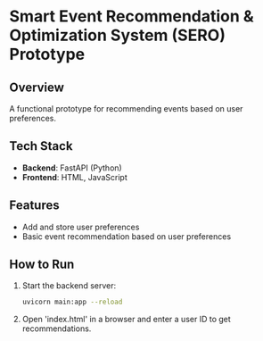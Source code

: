 # Smart Event Recommendation & Optimization System (SERO) Prototype

## Overview
A functional prototype for recommending events based on user preferences.

## Tech Stack
- **Backend**: FastAPI (Python)
- **Frontend**: HTML, JavaScript

## Features
- Add and store user preferences
- Basic event recommendation based on user preferences

## How to Run
1. Start the backend server:
   ```bash
   uvicorn main:app --reload

2. Open 'index.html' in a browser and enter a user ID to get recommendations.